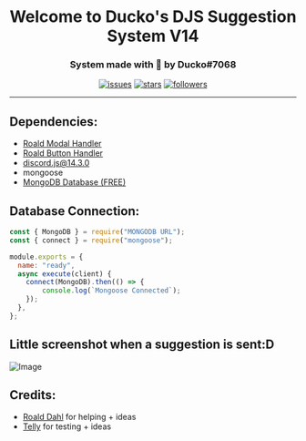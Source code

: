 <h1 align="center">Welcome to Ducko's DJS Suggestion System V14</h1>
<h3 align="center">System made with 💖 by Ducko#7068</h3>

<div align="center">
  
[![issues](https://img.shields.io/github/issues/DuckoDas/DuckoDas?style=for-the-badge&color=d84559)](https://github.com/DuckoDas/DJS-Suggestion-System-v14)
[![stars](https://img.shields.io/github/stars/duckodas/DJS-Suggestion-System-v14?color=009F81&label=stars&style=for-the-badge)](https://github.com/DuckoDas/DJS-Suggestion-System-v14)
[![followers](https://img.shields.io/github/followers/DuckoDas?color=009F81&style=for-the-badge)](https://github.com/DuckoDas/)

</div>
<hr>

## **Dependencies:**
- [Roald Modal Handler](https://github.com/RoaldDahl/Modal-Handler)
- [Roald Button Handler](https://github.com/RoaldDahl/Button-Handler)
- discord.js@14.3.0
- mongoose
- [MongoDB Database (FREE)](https://www.mongodb.com/)

## **Database Connection:**
```js
const { MongoDB } = require("MONGODB URL");
const { connect } = require("mongoose");

module.exports = {
  name: "ready",
  async execute(client) {
    connect(MongoDB).then(() => {
        console.log(`Mongoose Connected`);
    });
  },
};
```

## Little screenshot when a suggestion is sent:D
![Image](https://media.discordapp.net/attachments/1017511503139704852/1019974357885395017/unknown.png)

## **Credits:**
- [Roald Dahl](https://github.com/RoaldDahl/Modal-Handler) for helping + ideas
- [Telly](https://github.com/CantTelly) for testing + ideas
